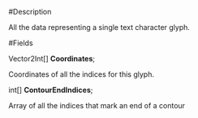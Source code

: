 #Description 

All the data representing a single text character glyph.

#Fields

Vector2Int[] **Coordinates**;

Coordinates of all the indices for this glyph.

int[] **ContourEndIndices**;

Array of all the indices that mark an end of a contour